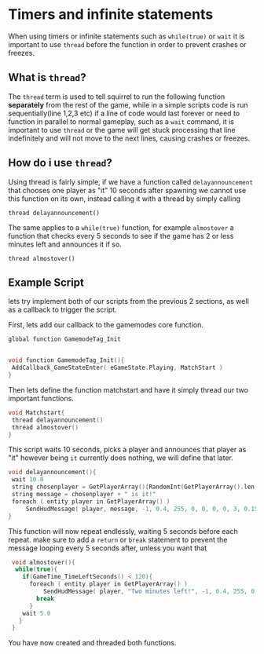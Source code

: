 Timers and infinite statements
==========================
When using timers or infinite statements such as `while(true)` or `wait` it is important to use `thread` before the function in order to prevent crashes or freezes.

What is `thread`?
-----------
The `thread` term is used to tell squirrel to run the following function **separately** from the rest of the game, while in a simple scripts code is run sequentially(line 1,2,3 etc)
if a line of code would last forever or need to function in parallel to normal gameplay, such as a  `wait` command, it is important to use `thread` or the game will get stuck processing that line indefinitely
and will not move to the next lines, causing crashes or freezes. 

How do i use `thread`?
-------------
Using thread is fairly simple, if we have a function called `delayannouncement` that chooses one player as "it" 10 seconds after spawning we cannot use this function on its own, instead calling it with a thread by simply calling

`thread delayannouncement()`
 
The same applies to a `while(true)` function, for example `almostover` a function that checks every 5 seconds to see if the game has 2 or less minutes left and announces it if so.
 
 `thread almostover()`
 
 Example Script
 -----------
 lets try implement both of our scripts from the previous 2 sections, as well as a callback to trigger the script.
 
 First, lets add our callback to the gamemodes core function. 
 
 ```cpp
 global function GamemodeTag_Init
 

 void function GamemodeTag_Init(){
  AddCallback_GameStateEnter( eGameState.Playing, MatchStart )
 }
 ```
Then lets define the function matchstart and have it simply thread our two important functions.
 ```cpp
 void Matchstart{
  thread delayannouncement()
  thread almostover()
 }
 ```
This script waits 10 seconds, picks a player and announces that player as "it" however being `it` currently does nothing, we will define that later.
 ```cpp
 void delayannouncement(){
  wait 10.0 
  string chosenplayer = GetPlayerArray()[RandomInt(GetPlayerArray().len())]
  string message = chosenplayer + " is it!"
  foreach ( entity player in GetPlayerArray() )
	  SendHudMessage( player, message, -1, 0.4, 255, 0, 0, 0, 0, 3, 0.15 )
}
```
This function will now repeat endlessly, waiting 5 seconds before each repeat. make sure to add a `return` or `break` statement to prevent the message looping every 5 seconds after, unless you want that
```cpp
 void almostover(){
  while(true){
    if(GameTime_TimeLeftSeconds() < 120){
      foreach ( entity player in GetPlayerArray() )
	      SendHudMessage( player, "Two minutes left!", -1, 0.4, 255, 0, 0, 0, 0, 3, 0.15 )
        break
      }
    wait 5.0
   }
 }
 ```
You have now created and threaded both functions.
